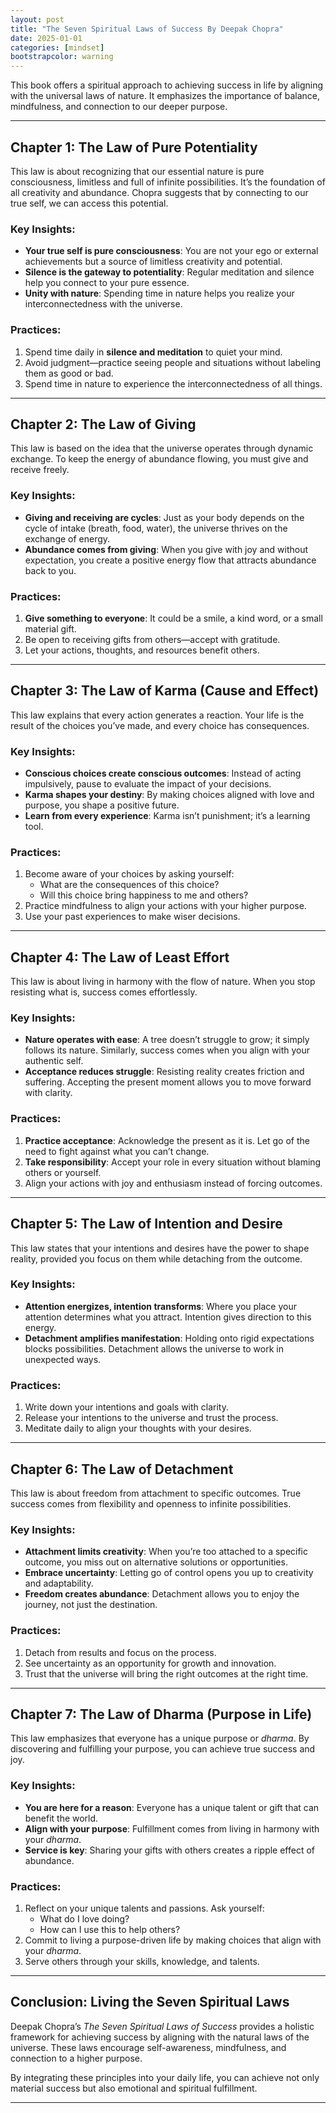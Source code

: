 ```yaml
---
layout: post
title: "The Seven Spiritual Laws of Success By Deepak Chopra"
date: 2025-01-01
categories: [mindset]
bootstrapcolor: warning
---
```


This book offers a spiritual approach to achieving success in life by aligning with the universal laws of nature. It emphasizes the importance of balance, mindfulness, and connection to our deeper purpose.

---

## **Chapter 1: The Law of Pure Potentiality**

This law is about recognizing that our essential nature is pure consciousness, limitless and full of infinite possibilities. It’s the foundation of all creativity and abundance. Chopra suggests that by connecting to our true self, we can access this potential.

### Key Insights:

- **Your true self is pure consciousness**: You are not your ego or external achievements but a source of limitless creativity and potential.
- **Silence is the gateway to potentiality**: Regular meditation and silence help you connect to your pure essence.
- **Unity with nature**: Spending time in nature helps you realize your interconnectedness with the universe.

### Practices:

1. Spend time daily in **silence and meditation** to quiet your mind.
2. Avoid judgment—practice seeing people and situations without labeling them as good or bad.
3. Spend time in nature to experience the interconnectedness of all things.

---

## **Chapter 2: The Law of Giving**

This law is based on the idea that the universe operates through dynamic exchange. To keep the energy of abundance flowing, you must give and receive freely.

### Key Insights:

- **Giving and receiving are cycles**: Just as your body depends on the cycle of intake (breath, food, water), the universe thrives on the exchange of energy.
- **Abundance comes from giving**: When you give with joy and without expectation, you create a positive energy flow that attracts abundance back to you.

### Practices:

1. **Give something to everyone**: It could be a smile, a kind word, or a small material gift.
2. Be open to receiving gifts from others—accept with gratitude.
3. Let your actions, thoughts, and resources benefit others.

---

## **Chapter 3: The Law of Karma (Cause and Effect)**

This law explains that every action generates a reaction. Your life is the result of the choices you’ve made, and every choice has consequences.

### Key Insights:

- **Conscious choices create conscious outcomes**: Instead of acting impulsively, pause to evaluate the impact of your decisions.
- **Karma shapes your destiny**: By making choices aligned with love and purpose, you shape a positive future.
- **Learn from every experience**: Karma isn’t punishment; it’s a learning tool.

### Practices:

1. Become aware of your choices by asking yourself:
   - What are the consequences of this choice?
   - Will this choice bring happiness to me and others?
2. Practice mindfulness to align your actions with your higher purpose.
3. Use your past experiences to make wiser decisions.

---

## **Chapter 4: The Law of Least Effort**

This law is about living in harmony with the flow of nature. When you stop resisting what is, success comes effortlessly.

### Key Insights:

- **Nature operates with ease**: A tree doesn’t struggle to grow; it simply follows its nature. Similarly, success comes when you align with your authentic self.
- **Acceptance reduces struggle**: Resisting reality creates friction and suffering. Accepting the present moment allows you to move forward with clarity.

### Practices:

1. **Practice acceptance**: Acknowledge the present as it is. Let go of the need to fight against what you can’t change.
2. **Take responsibility**: Accept your role in every situation without blaming others or yourself.
3. Align your actions with joy and enthusiasm instead of forcing outcomes.

---

## **Chapter 5: The Law of Intention and Desire**

This law states that your intentions and desires have the power to shape reality, provided you focus on them while detaching from the outcome.

### Key Insights:

- **Attention energizes, intention transforms**: Where you place your attention determines what you attract. Intention gives direction to this energy.
- **Detachment amplifies manifestation**: Holding onto rigid expectations blocks possibilities. Detachment allows the universe to work in unexpected ways.

### Practices:

1. Write down your intentions and goals with clarity.
2. Release your intentions to the universe and trust the process.
3. Meditate daily to align your thoughts with your desires.

---

## **Chapter 6: The Law of Detachment**

This law is about freedom from attachment to specific outcomes. True success comes from flexibility and openness to infinite possibilities.

### Key Insights:

- **Attachment limits creativity**: When you’re too attached to a specific outcome, you miss out on alternative solutions or opportunities.
- **Embrace uncertainty**: Letting go of control opens you up to creativity and adaptability.
- **Freedom creates abundance**: Detachment allows you to enjoy the journey, not just the destination.

### Practices:

1. Detach from results and focus on the process.
2. See uncertainty as an opportunity for growth and innovation.
3. Trust that the universe will bring the right outcomes at the right time.

---

## **Chapter 7: The Law of Dharma (Purpose in Life)**

This law emphasizes that everyone has a unique purpose or _dharma_. By discovering and fulfilling your purpose, you can achieve true success and joy.

### Key Insights:

- **You are here for a reason**: Everyone has a unique talent or gift that can benefit the world.
- **Align with your purpose**: Fulfillment comes from living in harmony with your _dharma_.
- **Service is key**: Sharing your gifts with others creates a ripple effect of abundance.

### Practices:

1. Reflect on your unique talents and passions. Ask yourself:
   - What do I love doing?
   - How can I use this to help others?
2. Commit to living a purpose-driven life by making choices that align with your _dharma_.
3. Serve others through your skills, knowledge, and talents.

---

## **Conclusion: Living the Seven Spiritual Laws**

Deepak Chopra’s _The Seven Spiritual Laws of Success_ provides a holistic framework for achieving success by aligning with the natural laws of the universe. These laws encourage self-awareness, mindfulness, and connection to a higher purpose.

By integrating these principles into your daily life, you can achieve not only material success but also emotional and spiritual fulfillment.

---

